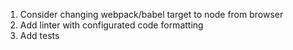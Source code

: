 1. Consider changing webpack/babel target to node from browser
2. Add linter with configurated code formatting
3. Add tests